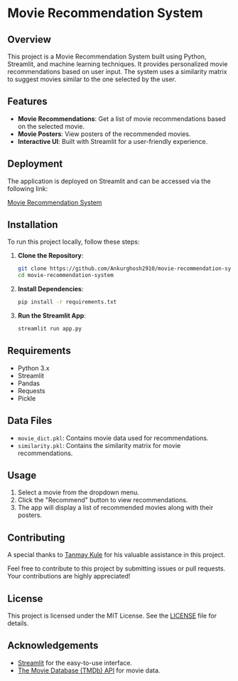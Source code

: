 # Movie Recommendation System

## Overview

This project is a Movie Recommendation System built using Python, Streamlit, and machine learning techniques. It provides personalized movie recommendations based on user input. The system uses a similarity matrix to suggest movies similar to the one selected by the user.

## Features

- **Movie Recommendations**: Get a list of movie recommendations based on the selected movie.
- **Movie Posters**: View posters of the recommended movies.
- **Interactive UI**: Built with Streamlit for a user-friendly experience.

## Deployment

The application is deployed on Streamlit and can be accessed via the following link:

[Movie Recommendation System](https://movie-recommendation-system-kxfjrynfxrmq5browdow4p.streamlit.app/)

## Installation

To run this project locally, follow these steps:

1. **Clone the Repository**:
    ```bash
    git clone https://github.com/Ankurghosh2910/movie-recommendation-system.git
    cd movie-recommendation-system
    ```

2. **Install Dependencies**:
    ```bash
    pip install -r requirements.txt
    ```

3. **Run the Streamlit App**:
    ```bash
    streamlit run app.py
    ```

## Requirements

- Python 3.x
- Streamlit
- Pandas
- Requests
- Pickle

## Data Files

- `movie_dict.pkl`: Contains movie data used for recommendations.
- `similarity.pkl`: Contains the similarity matrix for movie recommendations.

## Usage

1. Select a movie from the dropdown menu.
2. Click the "Recommend" button to view recommendations.
3. The app will display a list of recommended movies along with their posters.

## Contributing

A special thanks to [Tanmay Kule](https://github.com/oblionC) for his valuable assistance in this project.

Feel free to contribute to this project by submitting issues or pull requests. Your contributions are highly appreciated!

## License

This project is licensed under the MIT License. See the [LICENSE](LICENSE) file for details.

## Acknowledgements

- [Streamlit](https://streamlit.io/) for the easy-to-use interface.
- [The Movie Database (TMDb) API](https://www.themoviedb.org/documentation/api) for movie data.
